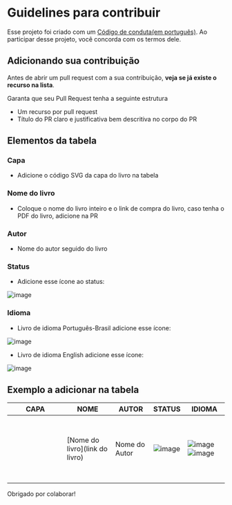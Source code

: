 # Guidelines para contribuir

Esse projeto foi criado com um [Código de conduta(em português)](code-of-conduct.md). Ao participar desse projeto, você concorda com os termos dele.

## Adicionando sua contribuição

Antes de abrir um pull request com a sua contribuição, **veja se já existe o recurso na lista**.

Garanta que seu Pull Request tenha a seguinte estrutura

- Um recurso por pull request
- Título do PR claro e justificativa bem descritiva no corpo do PR

## Elementos da tabela

### Capa
* Adicione o código SVG da capa do livro na tabela

### Nome do livro
* Coloque o nome do livro inteiro e o link de compra do livro, caso tenha o PDF do livro, adicione na PR

### Autor
* Nome do autor seguido do livro

### Status

* Adicione esse ícone ao status:

![image](https://user-images.githubusercontent.com/98864503/232176777-943283b9-5695-4309-9323-93dfc855a0c7.png)

### Idioma

* Livro de idioma Português-Brasil adicione esse ícone:

![image](https://user-images.githubusercontent.com/98864503/232176253-313aac7b-b0c8-49f3-b234-10eeba6a2077.png)

* Livro de idioma English adicione esse ícone:

![image](https://user-images.githubusercontent.com/98864503/232176386-56cfbf3a-27b5-40e6-bf86-892f8645cbc3.png)

## Exemplo a adicionar na tabela
| CAPA | NOME | AUTOR |  STATUS | IDIOMA |
| - | - | - | - | - |
| <svg>codigo svg</svg> | [Nome do livro](link do livro) | Nome do Autor | ![image](https://user-images.githubusercontent.com/98864503/232176777-943283b9-5695-4309-9323-93dfc855a0c7.png) | ![image](https://user-images.githubusercontent.com/98864503/232176253-313aac7b-b0c8-49f3-b234-10eeba6a2077.png) ![image](https://user-images.githubusercontent.com/98864503/232176386-56cfbf3a-27b5-40e6-bf86-892f8645cbc3.png) |

Obrigado por colaborar!
